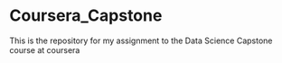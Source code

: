 # Coursera_Capstone
This is the repository for my assignment to the Data Science Capstone course at coursera
